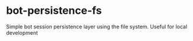# bot-persistence-fs
Simple bot session persistence layer using the file system. Useful for local development
